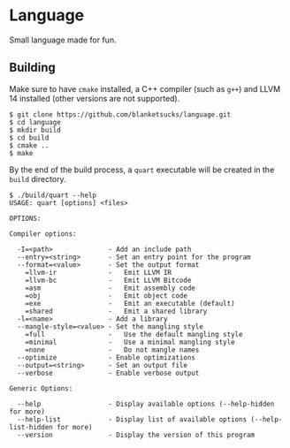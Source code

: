 # Language

Small language made for fun.

## Building

Make sure to have `cmake` installed, a C++ compiler (such as `g++`) and LLVM 14 installed (other versions are not supported).

```console
$ git clone https://github.com/blanketsucks/language.git
$ cd language
$ mkdir build
$ cd build
$ cmake ..
$ make
```

By the end of the build process, a `quart` executable will be created in the `build` directory.

```console
$ ./build/quart --help
USAGE: quart [options] <files>

OPTIONS:

Compiler options:

  -I=<path>              - Add an include path
  --entry=<string>       - Set an entry point for the program
  --format=<value>       - Set the output format
    =llvm-ir             -   Emit LLVM IR
    =llvm-bc             -   Emit LLVM Bitcode
    =asm                 -   Emit assembly code
    =obj                 -   Emit object code
    =exe                 -   Emit an executable (default)
    =shared              -   Emit a shared library
  -l=<name>              - Add a library
  --mangle-style=<value> - Set the mangling style
    =full                -   Use the default mangling style
    =minimal             -   Use a minimal mangling style
    =none                -   Do not mangle names
  --optimize             - Enable optimizations
  --output=<string>      - Set an output file
  --verbose              - Enable verbose output

Generic Options:

  --help                 - Display available options (--help-hidden for more)
  --help-list            - Display list of available options (--help-list-hidden for more)
  --version              - Display the version of this program
```